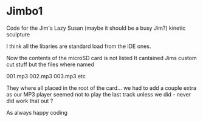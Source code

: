 # Jimbo1
Code for the Jim's Lazy Susan (maybe it should be a busy Jim?) kinetic sculpture

I think all the libaries are standard load from the IDE ones.

Now the contents of the microSD card is not listed 
It cantained Jims custom cut stuff but the files where named

001.mp3
002.mp3
003.mp3
etc

They where all placed in the root of the card... we had to add a couple extra as our MP3 player seemed not to play the last track unless we did - never did work that out ?

As always happy coding
